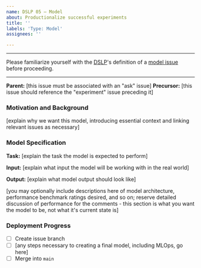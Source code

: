 ```yaml
---
name: DSLP 05 – Model
about: Productionalize successful experiments
title: ''
labels: 'Type: Model'
assignees: ''

---
```


***
Please familiarize yourself with the [DSLP](https://github.com/dslp/dslp)'s definition of a [model issue](https://github.com/dslp/dslp/blob/main/issue-types/5-model-issues.md) before proceeding.
***

**Parent:** [this issue must be associated with an "ask" issue]
**Precursor:** [this issue should reference the "experiment" issue preceding it]

### Motivation and Background
[explain why we want this model, introducing essential context and linking relevant issues as necessary]

### Model Specification
**Task:** [explain the task the model is expected to perform]

**Input:** [explain what input the model will be working with in the real world]

**Output:** [explain what model output should look like]

[you may optionally include descriptions here of model architecture, performance benchmark ratings desired, and so on; reserve detailed discussion of performance for the comments - this section is what you want the model to be, not what it's current state is]

### Deployment Progress
- [ ] Create issue branch
- [ ] [any steps necessary to creating a final model, including MLOps, go here]
- [ ] Merge into `main`
